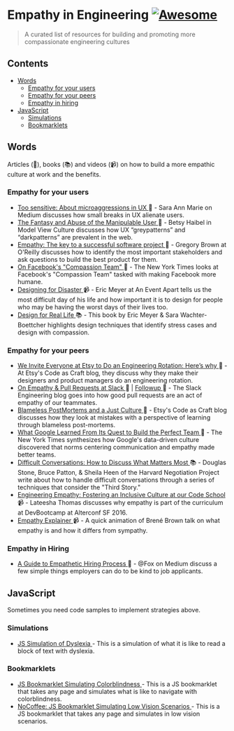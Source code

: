 <h1>
 Empathy in Engineering
 <a href="https://github.com/sindresorhus/awesome">
  <img alt="Awesome" src="https://cdn.rawgit.com/sindresorhus/awesome/d7305f38d29fed78fa85652e3a63e154dd8e8829/media/badge.svg"/>
 </a>
</h1>
<blockquote>
 <p>
  A curated list of resources for building and promoting more compassionate engineering cultures
 </p>
</blockquote>
<h2>
 Contents
</h2>
<ul>
 <li>
  <a href="#words">
   Words
  </a>
  <ul>
   <li>
    <a href="#empathy-for-your-users">
     Empathy for your users
    </a>
   </li>
   <li>
    <a href="#empathy-for-your-peers">
     Empathy for your peers
    </a>
   </li>
   <li>
    <a href="#empathy-in-hiring">
     Empathy in hiring
    </a>
   </li>
  </ul>
 </li>
 <li>
  <a href="#javascript">
   JavaScript
  </a>
  <ul>
   <li>
    <a href="#simulations">
     Simulations
    </a>
   </li>
   <li>
    <a href="#bookmarklets">
     Bookmarklets
    </a>
   </li>
  </ul>
 </li>
</ul>
<h2>
 Words
</h2>
<p>
 Articles (📰), books (📚) and videos (📹) on how to build a more empathic culture at work and the benefits.
</p>
<h3>
 Empathy for your users
</h3>
<ul>
 <li>
  <a href="https://medium.com/@sara_ann_marie/too-sensitive-9752a86a8382">
   Too sensitive: About microaggressions in UX
  </a>
  📰 - Sara Ann Marie on Medium discusses how small breaks in UX alienate users.
 </li>
 <li>
  <a href="https://modelviewculture.com/pieces/the-fantasy-and-abuse-of-the-manipulable-user">
   The Fantasy and Abuse of the Manipulable User
  </a>
  📰 - Betsy Haibel in Model View Culture discusses how UX “greypatterns” and “darkpatterns” are prevalent in the web.
 </li>
 <li>
  <a href="https://www.oreilly.com/ideas/empathy-the-key-to-a-successful-software-project">
   Empathy: The key to a successful software project
  </a>
  📰 - Gregory Brown at O'Reilly discusses how to identify the most important stakeholders and ask questions to build the best product for them.
 </li>
 <li>
  <a href="http://www.nytimes.com/2016/03/13/fashion/facebook-breakup-compassion-team.html?_r=0">
   On Facebook's "Compassion Team"
  </a>
  📰 - The New York Times looks at Facebook's "Compassion Team" tasked with making Facebook more humane.
 </li>
 <li>
  <a href="https://vimeo.com/148927676">
   Designing for Disaster
  </a>
  📹 - Eric Meyer at An Event Apart tells us the most difficult day of his life and how important it is to design for people who may be having the worst days of their lives too.
 </li>
 <li>
  <a href="https://abookapart.com/products/design-for-real-life">
   Design for Real Life
  </a>
  📚 - This book by Eric Meyer & Sara Wachter-Boettcher highlights design techniques that identify stress cases and design with compassion.
 </li>
</ul>
<h3>
 Empathy for your peers
</h3>
<ul>
 <li>
  <a href="https://codeascraft.com/2014/12/22/engineering-rotation/">
   We Invite Everyone at Etsy to Do an Engineering Rotation: Here’s why
  </a>
  📰 - At Etsy's Code as Craft blog, they discuss why they make their designers and product managers do an engineering rotation.
 </li>
 <li>
  <a href="https://slack.engineering/on-empathy-pull-requests-979e4257d158">
   On Empathy & Pull Requests at Slack
  </a>
  📰 |
  <a href="https://slack.engineering/how-about-code-reviews-2695fb10d034">
   Followup
  </a>
  📰 - The Slack Engineering blog goes into how good pull requests are an act of empathy of our teammates.
 </li>
 <li>
  <a href="https://codeascraft.com/2012/05/22/blameless-postmortems/">
   Blameless PostMortems and a Just Culture
  </a>
  📰 - Etsy's Code as Craft blog discusses how they look at mistakes with a perspective of learning through blameless post-mortems.
 </li>
 <li>
  <a href="http://www.nytimes.com/2016/02/28/magazine/what-google-learned-from-its-quest-to-build-the-perfect-team.html">
   What Google Learned From Its Quest to Build the Perfect Team
  </a>
  📰 - The New York Times synthesizes how Google's data-driven culture discovered that norms centering communication and empathy made better teams.
 </li>
 <li>
  <a href="http://smile.amazon.com/gp/product/B004CR6ALA/">
   Difficult Conversations: How to Discuss What Matters Most
  </a>
  📚  - Douglas Stone, Bruce Patton, & Sheila Heen of the Harvard Negotiation Project write about how to handle difficult conversations through a series of techniques that consider the "Third Story."
 </li>
 <li>
  <a href="http://www.alterconf.com/talks/engineering-empathy-fostering-inclusive-culture-our-code-school">
   Engineering Empathy: Fostering an Inclusive Culture at our Code School
  </a>
  📹 - Lateesha Thomas discusses why empathy is part of the curriculum at DevBootcamp at Alterconf SF 2016.
 </li>
 <li>
  <a href="https://www.youtube.com/watch?v=1Evwgu369Jw">
   Empathy Explainer
  </a>
  📹 - A quick animation of Brené Brown talk on what empathy is and how it differs from sympathy.
 </li>
</ul>
<h3>
 Empathy in Hiring
</h3>
<ul>
 <li>
  <a href="https://medium.com/@fox/a-guide-to-empathetic-hiring-processes-c11c7ce0cd49">
   A Guide to Empathetic Hiring Process
  </a>
  📰 - @Fox on Medium discuss a few simple things employers can do to be kind to job applicants.
 </li>
</ul>
<h2>
 JavaScript
</h2>
<p>
 Sometimes you need code samples to implement strategies above.
</p>
<h3>
 Simulations
</h3>
<ul>
 <li>
  <a href="http://geon.github.io/programming/2016/03/03/dsxyliea">
   JS Simulation of Dyslexia
  </a>
  - This is a simulation of what it is like to read a block of text with dyslexia.
 </li>
</ul>
<h3>
 Bookmarklets
</h3>
<ul>
 <li>
  <a href="https://github.com/Altreus/colourblind">
   JS Bookmarklet Simulating Colorblindness
  </a>
  - This is a JS bookmarklet that takes any page and simulates what is like to navigate with colorblindness.
 </li>
 <li>
  <a href="https://accessgarage.wordpress.com/2013/02/09/458/">
   NoCoffee: JS Bookmarklet Simulating Low Vision Scenarios
  </a>
  - This is a JS bookmarklet that takes any page and simulates in low vision scenarios.
 </li>
</ul>
